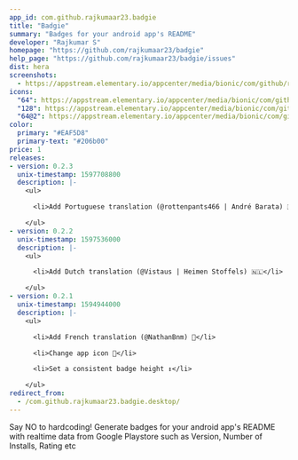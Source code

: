 ```yaml
---
app_id: com.github.rajkumaar23.badgie
title: "Badgie"
summary: "Badges for your android app's README"
developer: "Rajkumar S"
homepage: "https://github.com/rajkumaar23/badgie"
help_page: "https://github.com/rajkumaar23/badgie/issues"
dist: hera
screenshots:
  - https://appstream.elementary.io/appcenter/media/bionic/com/github/rajkumaar23.badgie/0663D3570DAFE253C08AB8880BADE4E3/screenshots/image-1_orig.png
icons:
  "64": https://appstream.elementary.io/appcenter/media/bionic/com/github/rajkumaar23.badgie/0663D3570DAFE253C08AB8880BADE4E3/icons/64x64/com.github.rajkumaar23.badgie_com.github.rajkumaar23.badgie.png
  "128": https://appstream.elementary.io/appcenter/media/bionic/com/github/rajkumaar23.badgie/0663D3570DAFE253C08AB8880BADE4E3/icons/128x128/com.github.rajkumaar23.badgie_com.github.rajkumaar23.badgie.png
  "64@2": https://appstream.elementary.io/appcenter/media/bionic/com/github/rajkumaar23.badgie/0663D3570DAFE253C08AB8880BADE4E3/icons/64x64@2/com.github.rajkumaar23.badgie_com.github.rajkumaar23.badgie.png
color:
  primary: "#EAF5D8"
  primary-text: "#206b00"
price: 1
releases:
- version: 0.2.3
  unix-timestamp: 1597708800
  description: |-
    <ul>

      <li>Add Portuguese translation (@rottenpants466 | André Barata) 🇵🇹</li>

    </ul>
- version: 0.2.2
  unix-timestamp: 1597536000
  description: |-
    <ul>

      <li>Add Dutch translation (@Vistaus | Heimen Stoffels) 🇳🇱</li>

    </ul>
- version: 0.2.1
  unix-timestamp: 1594944000
  description: |-
    <ul>

      <li>Add French translation (@NathanBnm) 🍟️</li>

      <li>Change app icon 🎉️</li>

      <li>Set a consistent badge height ↕️</li>

    </ul>
redirect_from:
  - /com.github.rajkumaar23.badgie.desktop/
---
```


<p>Say NO to hardcoding! Generate badges for your android app&apos;s README with realtime data from Google Playstore such as Version, Number of Installs, Rating etc</p>